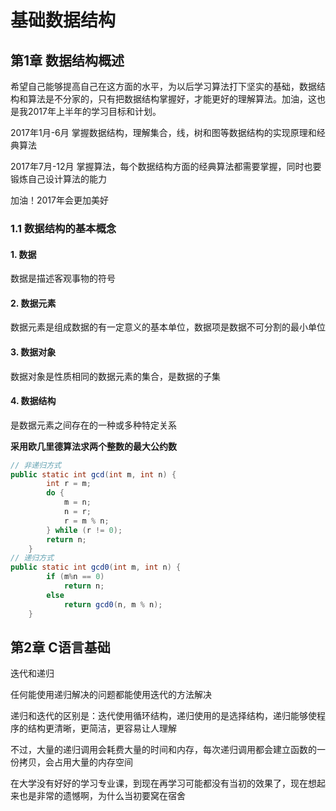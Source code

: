 # 基础数据结构

## 第1章 数据结构概述

希望自己能够提高自己在这方面的水平，为以后学习算法打下坚实的基础，数据结构和算法是不分家的，只有把数据结构掌握好，才能更好的理解算法。加油，这也是我2017年上半年的学习目标和计划。

2017年1月-6月 掌握数据结构，理解集合，线，树和图等数据结构的实现原理和经典算法

2017年7月-12月 掌握算法，每个数据结构方面的经典算法都需要掌握，同时也要锻炼自己设计算法的能力

加油！2017年会更加美好

### 1.1 数据结构的基本概念

#### 1. 数据

数据是描述客观事物的符号

#### 2. 数据元素

数据元素是组成数据的有一定意义的基本单位，数据项是数据不可分割的最小单位

#### 3. 数据对象

数据对象是性质相同的数据元素的集合，是数据的子集

#### 4. 数据结构

是数据元素之间存在的一种或多种特定关系

**采用欧几里德算法求两个整数的最大公约数** 

```java
// 非递归方式
public static int gcd(int m, int n) {
        int r = m;
        do {
            m = n;
            n = r;
            r = m % n;
        } while (r != 0);
        return n;
    }
// 递归方式
public static int gcd0(int m, int n) {
        if (m%n == 0)
            return n;
        else
            return gcd0(n, m % n);
    }
```

## 第2章 C语言基础

迭代和递归

任何能使用递归解决的问题都能使用迭代的方法解决

递归和迭代的区别是：迭代使用循环结构，递归使用的是选择结构，递归能够使程序的结构更清晰，更简洁，更容易让人理解

不过，大量的递归调用会耗费大量的时间和内存，每次递归调用都会建立函数的一份拷贝，会占用大量的内存空间

在大学没有好好的学习专业课，到现在再学习可能都没有当初的效果了，现在想起来也是非常的遗憾啊，为什么当初要窝在宿舍